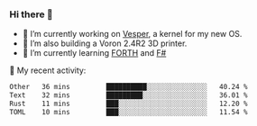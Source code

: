 ### Hi there 👋

<!--
**berkus/berkus** is a ✨ _special_ ✨ repository because its `README.md` (this file) appears on your GitHub profile.

Here are some ideas to get you started:

- 🔭 I’m currently working on ...
- 🌱 I’m currently learning ...
- 👯 I’m looking to collaborate on ...
- 🤔 I’m looking for help with ...
- 💬 Ask me about ...
- 📫 How to reach me: ...
- 😄 Pronouns: ...
- ⚡ Fun fact: ...
-->

- 🔭 I’m currently working on [Vesper](https://github.com/metta-systems/vesper), a kernel for my new OS.
- 🔭 I’m also building a Voron 2.4R2 3D printer.
- 🌱 I’m currently learning [FORTH](http://forth.com/starting-forth/) and [F#](https://fsharpforfunandprofit.com/)

💼 My recent activity:

<!--START_SECTION:waka-->

```txt
Other   36 mins         ██████████░░░░░░░░░░░░░░░   40.24 %
Text    32 mins         █████████░░░░░░░░░░░░░░░░   36.01 %
Rust    11 mins         ███░░░░░░░░░░░░░░░░░░░░░░   12.20 %
TOML    10 mins         ███░░░░░░░░░░░░░░░░░░░░░░   11.54 %
```

<!--END_SECTION:waka-->
